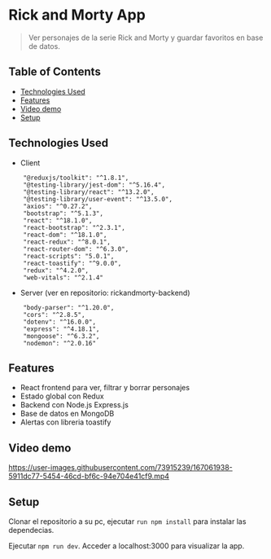 # Rick and Morty App

> Ver personajes de la serie Rick and Morty y guardar favoritos en base de datos.

## Table of Contents

- [Technologies Used](#technologies-used)
- [Features](#features)
- [Video demo](#video-demo)
- [Setup](#setup)



## Technologies Used

- Client

```
    "@reduxjs/toolkit": "^1.8.1",
    "@testing-library/jest-dom": "^5.16.4",
    "@testing-library/react": "^13.2.0",
    "@testing-library/user-event": "^13.5.0",
    "axios": "^0.27.2",
    "bootstrap": "^5.1.3",
    "react": "^18.1.0",
    "react-bootstrap": "^2.3.1",
    "react-dom": "^18.1.0",
    "react-redux": "^8.0.1",
    "react-router-dom": "^6.3.0",
    "react-scripts": "5.0.1",
    "react-toastify": "^9.0.0",
    "redux": "^4.2.0",
    "web-vitals": "^2.1.4"
```

- Server (ver en repositorio: rickandmorty-backend)

```
    "body-parser": "^1.20.0",
    "cors": "^2.8.5",
    "dotenv": "^16.0.0",
    "express": "^4.18.1",
    "mongoose": "^6.3.2",
    "nodemon": "^2.0.16"
```

## Features

- React frontend para ver, filtrar y borrar personajes 
- Estado global con Redux
- Backend con Node.js Express.js
- Base de datos en MongoDB
- Alertas con libreria toastify


## Video demo



https://user-images.githubusercontent.com/73915239/167061938-5911dc77-5454-46cd-bf6c-94e704e41cf9.mp4




## Setup

Clonar el repositorio a su pc, ejecutar `run npm install` para instalar las dependecias.

Ejecutar `npm run dev`. Acceder a localhost:3000 para visualizar la app.

